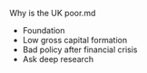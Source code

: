 Why is the UK poor.md

- Foundation
- Low gross capital formation
- Bad policy after financial crisis
- Ask deep research
